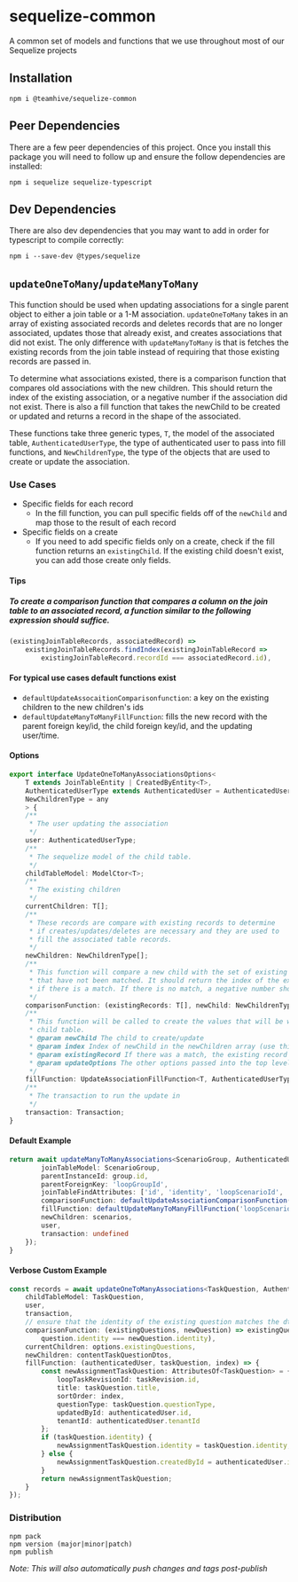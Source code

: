 # sequelize-common
A common set of models and functions that we use throughout most of our Sequelize projects

## Installation
```
npm i @teamhive/sequelize-common
```

## Peer Dependencies
There are a few peer dependencies of this project. Once you install this package you will need to follow up and ensure the follow dependencies are installed:

```
npm i sequelize sequelize-typescript
```

## Dev Dependencies
There are also dev dependencies that you may want to add in order for typescript to compile correctly:

```
npm i --save-dev @types/sequelize
```

## `updateOneToMany`/`updateManyToMany`
This function should be used when updating associations for a single parent object to either a join table or a 1-M association.  `updateOneToMany` takes in an array of existing associated records and deletes records that are no longer associated, updates those that already exist, and creates associations that did not exist.  The only difference with `updateManyToMany` is that is fetches the existing records from the join table instead of requiring that those existing records are passed in.

To determine what associations existed, there is a comparison function that compares old associations with the new children.  This should return the index of the existing association, or a negative number if the association did not exist.  There is also a fill function that takes the newChild to be created or updated and returns a record in the shape of the associated.

These functions take three generic types, `T`, the model of the associated table, `AuthenticatedUserType`, the type of authenticated user to pass into fill functions, and `NewChildrenType`, the type of the objects that are used to create or update the association.

### Use Cases

- Specific fields for each record
  - In the fill function, you can pull specific fields off of the `newChild` and map those to the result of each record
- Specific fields on a create
  - If you need to add specific fields only on a create, check if the fill function returns an `existingChild`.  If the existing child doesn't exist, you can add those create only fields.

#### Tips

##### To create a comparison function that compares a column on the join table to an associated record, a function similar to the following expression should suffice.

```typescript
(existingJoinTableRecords, associatedRecord) => 
    existingJoinTableRecords.findIndex(existingJoinTableRecord =>
        existingJoinTableRecord.recordId === associatedRecord.id),
```

#### For typical use cases default functions exist

- `defaultUpdateAssocaitionComparisonfunction`: a key on the existing children to the new children's ids
- `defaultUpdateManyToManyFillFunction`: fills the new record with the parent foreign key/id, the child foreign key/id, and the updating user/time.

#### Options
```typescript
export interface UpdateOneToManyAssociationsOptions<
    T extends JoinTableEntity | CreatedByEntity<T>,
    AuthenticatedUserType extends AuthenticatedUser = AuthenticatedUser,
    NewChildrenType = any
    > {
    /**
     * The user updating the association
     */
    user: AuthenticatedUserType;
    /**
     * The sequelize model of the child table.
     */
    childTableModel: ModelCtor<T>;
    /**
     * The existing children
     */
    currentChildren: T[];
    /**
     * These records are compare with existing records to determine
     * if creates/updates/deletes are necessary and they are used to
     * fill the associated table records.
     */
    newChildren: NewChildrenType[];
    /**
     * This function will compare a new child with the set of existing records
     * that have not been matched. It should return the index of the existing record
     * if there is a match. If there is no match, a negative number should be returned.
     */
    comparisonFunction: (existingRecords: T[], newChild: NewChildrenType) => number;
    /**
     * This function will be called to create the values that will be written to the
     * child table.
     * @param newChild The child to create/update
     * @param index Index of newChild in the newChildren array (use this for sort order)
     * @param existingRecord If there was a match, the existing record will be included
     * @param updateOptions The other options passed into the top level function are passed again into this function
     */
    fillFunction: UpdateAssociationFillFunction<T, AuthenticatedUserType, NewChildrenType>;
    /**
     * The transaction to run the update in
     */
    transaction: Transaction;
}
```

#### Default Example

```typescript
return await updateManyToManyAssociations<ScenarioGroup, AuthenticatedUser, Group>({
        joinTableModel: ScenarioGroup,
        parentInstanceId: group.id,
        parentForeignKey: 'loopGroupId',
        joinTableFindAttributes: ['id', 'identity', 'loopScenarioId', 'loopGroupId'],
        comparisonFunction: defaultUpdateAssociationComparisonFunction('loopScenarioId'),
        fillFunction: defaultUpdateManyToManyFillFunction('loopScenarioId'),
        newChildren: scenarios,
        user,
        transaction: undefined
    });
}
```

#### Verbose Custom Example
```typescript
const records = await updateOneToManyAssociations<TaskQuestion, AuthenticatedUser, ContentTaskQuestionDto>({
    childTableModel: TaskQuestion,
    user,
    transaction,
    // ensure that the identity of the existing question matches the dto
    comparisonFunction: (existingQuestions, newQuestion) => existingQuestions.findIndex(question =>
        question.identity === newQuestion.identity),
    currentChildren: options.existingQuestions,
    newChildren: contentTaskQuestionDtos,
    fillFunction: (authenticatedUser, taskQuestion, index) => {
        const newAssignmentTaskQuestion: AttributesOf<TaskQuestion> = {
            loopTaskRevisionId: taskRevision.id,
            title: taskQuestion.title,
            sortOrder: index,
            questionType: taskQuestion.questionType,
            updatedById: authenticatedUser.id,
            tenantId: authenticatedUser.tenantId
        };
        if (taskQuestion.identity) {
            newAssignmentTaskQuestion.identity = taskQuestion.identity;
        } else {
            newAssignmentTaskQuestion.createdById = authenticatedUser.id;
        }
        return newAssignmentTaskQuestion;
    }
});
```


### Distribution
```
npm pack
npm version (major|minor|patch)
npm publish
```

_Note: This will also automatically push changes and tags post-publish_